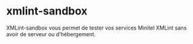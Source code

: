 # xmlint-sandbox
XMLint-sandbox vous permet de tester vos services Minitel XMLint sans avoir de serveur ou d'hébergement.
